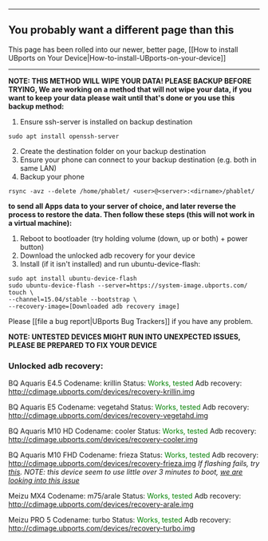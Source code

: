 -----------------

## You probably want a different page than this

This page has been rolled into our newer, better page, [[How to install UBports on Your Device|How-to-install-UBports-on-your-device]]

-----------------


**NOTE: THIS METHOD WILL WIPE YOUR DATA! PLEASE BACKUP BEFORE TRYING, We are working on a method that will not wipe your data, if you want to keep your data please wait until that's done or you use this backup method:**
1. Ensure ssh-server is installed on backup destination
```
sudo apt install openssh-server
```
2. Create the destination folder on your backup destination
3. Ensure your phone can connect to your backup destination (e.g. both in same LAN)
4. Backup your phone
```
rsync -avz --delete /home/phablet/ <user>@<server>:<dirname>/phablet/
```
**to send all Apps data to your server of choice, and later reverse the process to restore the data. Then follow these steps (this will not work in a virtual machine):** 

1. Reboot to bootloader (try holding volume (down, up or both) + power button)
2. Download the unlocked adb recovery for your device
3. Install (if it isn't installed) and run ubuntu-device-flash:

```
sudo apt install ubuntu-device-flash
sudo ubuntu-device-flash --server=https://system-image.ubports.com/ touch \
--channel=15.04/stable --bootstrap \
--recovery-image=[Downloaded adb recovery image]
```

Please [[file a bug report|UBports Bug Trackers]] if you have any problem.

**NOTE: UNTESTED DEVICES MIGHT RUN INTO UNEXPECTED ISSUES, PLEASE BE PREPARED TO FIX YOUR DEVICE**

### Unlocked adb recovery:

BQ Aquaris E4.5
Codename: krillin
Status: <span style="color:green">Works, tested</span>
Adb recovery: http://cdimage.ubports.com/devices/recovery-krillin.img

BQ Aquaris E5
Codename: vegetahd
Status: <span style="color:green">Works, tested</span>
Adb recovery: http://cdimage.ubports.com/devices/recovery-vegetahd.img

BQ Aquaris M10 HD
Codename: cooler
Status: <span style="color:green">Works, tested</span>
Adb recovery: http://cdimage.ubports.com/devices/recovery-cooler.img

BQ Aquaris M10 FHD
Codename: frieza
Status: <span style="color:green">Works, tested</span>
Adb recovery: http://cdimage.ubports.com/devices/recovery-frieza.img
*If flashing fails, try [this](https://forums.ubports.com/topic/263/can-t-get-the-m10-fhd-to-take-the-flash/3).*
*NOTE: this device seem to use little over 3 minutes to boot, [we are looking into this issue](https://github.com/ubports/ubports-touch/issues/53)*

Meizu MX4
Codename: m75/arale
Status: <span style="color:green">Works, tested</span>
Adb recovery: http://cdimage.ubports.com/devices/recovery-arale.img

Meizu PRO 5
Codename: turbo
Status: <span style="color:green">Works, tested</span>
Adb recovery: http://cdimage.ubports.com/devices/recovery-turbo.img